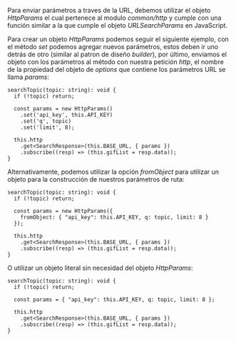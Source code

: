 Para enviar parámetros a traves de la URL, debemos utilizar el objeto *HttpParams* el cual pertenece al modulo *common/http* y cumple con una función similar a la que cumple el objeto *URLSearchParams* en JavaScript. 

Para crear un objeto *HttpParams* podemos seguir el siguiente ejemplo, con el método *set* podemos agregar nuevos parámetros, estos deben ir uno detrás de otro (similar al patron de diseño *builder*), por último, enviamos el objeto con los parámetros al método con nuestra petición *http*, el nombre de la propiedad del objeto de *options* que contiene los parámetros URL se llama *params*:

```
searchTopic(topic: string): void {
  if (!topic) return;

  const params = new HttpParams()
    .set('api_key', this.API_KEY)
    .set('q', topic)
    .set('limit', 8);

  this.http
    .get<SearchResponse>(this.BASE_URL, { params })
    .subscribe((resp) => (this.gifList = resp.data));
}
```

Alternativamente, podemos utilizar la opción *fromObject* para utilizar un objeto para la construcción de nuestros parámetros de ruta:

```
searchTopic(topic: string): void {
  if (!topic) return;

  const params = new HttpParams({ 
	fromObject: { "api_key": this.API_KEY, q: topic, limit: 8 }
  });

  this.http
    .get<SearchResponse>(this.BASE_URL, { params })
    .subscribe((resp) => (this.gifList = resp.data));
}
```

O utilizar un objeto literal sin necesidad del objeto *HttpParams*:

```
searchTopic(topic: string): void {
  if (!topic) return;

  const params = { "api_key": this.API_KEY, q: topic, limit: 8 };
  
  this.http
    .get<SearchResponse>(this.BASE_URL, { params })
    .subscribe((resp) => (this.gifList = resp.data));
}
```